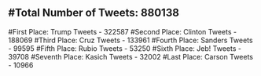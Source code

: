#Total Number of Tweets: 880138 
---
#First Place: Trump Tweets - 322587
#Second Place: Clinton Tweets - 188069
#Third Place: Cruz Tweets - 133961
#Fourth Place: Sanders Tweets - 99595
#Fifth Place: Rubio Tweets - 53250
#Sixth Place: Jeb! Tweets - 39708
#Seventh Place: Kasich Tweets - 32002
#Last Place: Carson Tweets - 10966
